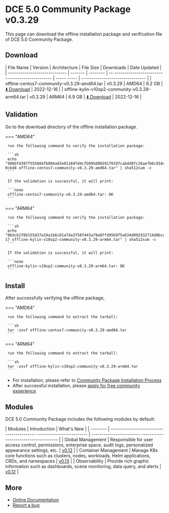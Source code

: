 # DCE 5.0 Community Package v0.3.29

This page can download the offline installation package and verification file of DCE 5.0 Community Package.

## Download

| File Name | Version | Architecture | File Size | Downloads | Date Updated |
| ----------------------------- | ------- | -------- | -- ----------------------------------------------- | ----- ----- | -------------------------------- |
| offline-centos7-community-v0.3.29-amd64.tar | v0.3.29 | AMD64 | 9.2 GB | [:arrow_down: Download](https://qiniu-download-public.daocloud.io/DaoCloud_Enterprise/dce5/offline-centos7-community-v0.3.29-amd64.tar) | 2022-12-16 |
| offline-kylin-v10sp2-community-v0.3.29-arm64.tar | v0.3.29 | ARM64 | 6.9 GB | [:arrow_down: Download](https://qiniu-download-public.daocloud.io/DaoCloud_Enterprise/dce5/offline-kylin-v10sp2-community-v0.3.29-arm64.tar) | 2022-12-16 |

## Validation

Go to the download directory of the offline installation package.

=== "AMD64"

     run the following command to verify the installation package:

     ```sh
     echo "988bf4397f555804fb004a83e01169fd4cfb995d0659170197cab4d07c26aefb6c916ce42c0655d207a2ae7bddd5c28c6c66fc7645c67a174a8919e7e04 0cbd8 offline-centos7-community-v0.3.29-amd64.tar" | sha512sum -c
     ```

     If the validation is successful, it will print:

     ```none
     offline-centos7-community-v0.3.29-amd64.tar: OK
     ```

=== "ARM64"

     run the following command to verify the installation package:

     ```sh
     echo "86dcb1f8b155d37a19a1b6c81a74a3758f443a79a8ffd95b9f5a634d992932714d8bce9805ab52d9fffbfdcbc82873e7c7132a7d3e9a45d5fe00f46de16ab7 17 offline-kylin-v10sp2-community-v0.3.29-arm64.tar" | sha512sum -c
     ```

     If the validation is successful, it will print:

     ```none
     offline-kylin-v10sp2-community-v0.3.29-arm64.tar: OK
     ```
  
## Install

After successfully verifying the offline package,

=== "AMD64"

     run the following command to extract the tarball:

     ```sh
     tar -zxvf offline-centos7-community-v0.3.29-amd64.tar
     ```

=== "ARM64"

     run the following command to extract the tarball:

     ```sh
     tar -zxvf offline-kylin-v10sp2-community-v0.3.29-arm64.tar
     ```

- For installation, please refer to [Community Package Installation Process](../../install/community/k8s/online.md#_2)
- After successful installation, please [apply for free community experience](../../dce/license0.md)

## Modules

DCE 5.0 Community Package includes the following modules by default:

| Modules | Introduction | What's New |
| -------- | ----------------------------------------- ------------------------- | ------------------------ ------------------------------------- |
| Global Management | Responsible for user access control, permissions, enterprise space, audit logs, personalized appearance settings, etc. | [v0.12](../../ghippo/intro/release-notes.md#v012) |
| Container Management | Manage K8s core functions such as clusters, nodes, workloads, Helm applications, CRDs, and namespaces | [v0.13](../../kpanda/intro/release-notes.md#v013) |
| Observability | Provide rich graphic information such as dashboards, scene monitoring, data query, and alerts | [v0.12](../../insight/intro/releasenote.md#v012) |

## More

- [Online Documentation](../../dce/what.md)
- [Report a bug](https://github.com/DaoCloud/DaoCloud-docs/issues)